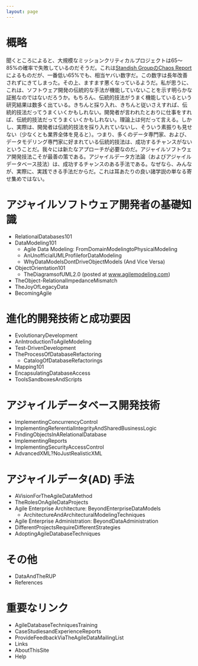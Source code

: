 ```yaml
---
layout: page
---
```


# 概略
聞くところによると、大規模なミッションクリティカルプロジェクトは65〜85%の確率で失敗しているのだそうだ。これは[Standish GroupのChaos Report](http://www.standishgroup.com/) によるものだが、一番低い65%でも、相当ヤバい数字だ。この数字は長年改善されずにきてしまった。その上、ますます悪くなっているようだ。私が思うに、これは、ソフトウェア開発の伝統的な手法が機能していないことを示す明らかな証拠なのではないだろうか。もちろん、伝統的技法がうまく機能しているという研究結果は数多く出ている。きちんと採り入れ、きちんと従いさえすれば、伝統的技法だってうまくいくかもしれない。開発者が言われたとおりに仕事をすれば、伝統的技法だってうまくいくかもしれない。理論上は何だって言える。しかし、実際は、開発者は伝統的技法を採り入れていないし、そういう素振りも見せない（少なくとも業界全体を見ると）。つまり、多くのデータ専門家、および、データモデリング専門家に好まれている伝統的技法は、成功するチャンスがないということだ。我々には新たなアプローチが必要なのだ。アジャイルソフトウェア開発技法こそが最善の策である。アジャイルデータ方法論（およびアジャイルデータベース技法）は、成功するチャンスのある手法である。なぜなら、みんなが、実際に、実践できる手法だからだ。これは耳あたりの良い諸学説の単なる寄せ集めではない。

# アジャイルソフトウェア開発者の基礎知識
- RelationalDatabases101
- DataModeling101
  - Agile Data Modeling: FromDomainModelingtoPhysicalModeling
  - AnUnofficialUMLProfileforDataModeling
  - WhyDataModelsDontDriveObjectModels (And Vice Versa)
- ObjectOrientation101
  - TheDiagramsofUML2.0 (posted at www.agilemodeling.com) 
- TheObject-RelationalImpedanceMismatch
- TheJoyOfLegacyData
- BecomingAgile

# 進化的開発技術と成功要因
- EvolutionaryDevelopment 
- AnIntroductionToAgileModeling 
- Test-DrivenDevelopment 
- TheProcessOfDatabaseRefactoring 
  - CatalogOfDatabaseRefactorings 
- Mapping101
- EncapsulatingDatabaseAccess 
- ToolsSandboxesAndScripts 

# アジャイルデータベース開発技術
- ImplementingConcurrencyControl   
- ImplementingReferentialIntegrityAndSharedBusinessLogic 
- FindingObjectsInARelationalDatabase
- ImplementingReports   
- ImplementingSecurityAccessControl 
- AdvancedXML?NoJustRealisticXML


# アジャイルデータ(AD) 手法
- AVisionForTheAgileDataMethod
- TheRolesOnAgileDataProjects
- Agile Enterprise Architecture: BeyondEnterpriseDataModels  
  - ArchitectureAndArchitecturalModelingTechniques  
- Agile Enterprise Administration: BeyondDataAdministration   
- DifferentProjectsRequireDifferentStrategies 
- AdoptingAgileDatabaseTechniques 

# その他
- DataAndTheRUP
- References

# 重要なリンク
- AgileDatabaseTechniquesTraining 
- CaseStudiesandExperienceReports 
- ProvideFeedbackViaTheAgileDataMailingList
- Links
- AboutThisSite  
- Help


